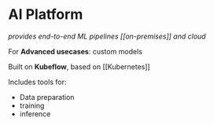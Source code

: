 # AI Platform
*provides end-to-end ML pipelines [[on-premises]] and cloud*

For **Advanced usecases**: custom models

Built on **Kubeflow**, based on [[Kubernetes]]

Includes tools for:
- Data preparation
- training
- inference

